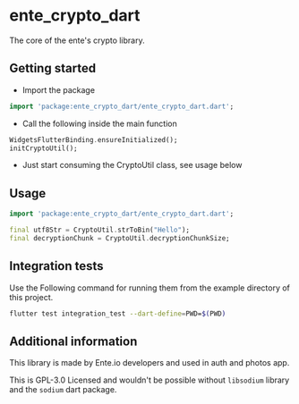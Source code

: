 # ente_crypto_dart
The core of the ente's crypto library.

## Getting started

- Import the package
```dart
import 'package:ente_crypto_dart/ente_crypto_dart.dart';
```
- Call the following inside the main function
```dart
WidgetsFlutterBinding.ensureInitialized();
initCryptoUtil();
```
- Just start consuming the CryptoUtil class, see usage below

## Usage

```dart
import 'package:ente_crypto_dart/ente_crypto_dart.dart';

final utf8Str = CryptoUtil.strToBin("Hello");
final decryptionChunk = CryptoUtil.decryptionChunkSize;
```

## Integration tests
Use the Following command for running them from the example directory of this project.
```bash
flutter test integration_test --dart-define=PWD=$(PWD) 
```

## Additional information

This library is made by Ente.io developers and used in auth and photos app.

This is GPL-3.0 Licensed and wouldn't be possible without `libsodium` library and the `sodium` dart package.